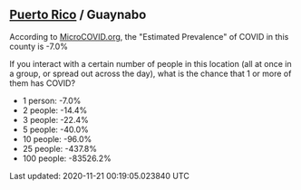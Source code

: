 
## [Puerto Rico](/united-states/puerto-rico) / Guaynabo

According to [MicroCOVID.org](http://microcovid.org),
the "Estimated Prevalence" of COVID in this county is -7.0%

If you interact with a certain number of people in this location
(all at once in a group, or spread out across the day), what is the chance that
1 or more of them has COVID?

- 1 person: -7.0%
- 2 people: -14.4%
- 3 people: -22.4%
- 5 people: -40.0%
- 10 people: -96.0%
- 25 people: -437.8%
- 100 people: -83526.2%

Last updated: 2020-11-21 00:19:05.023840 UTC
